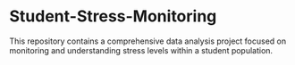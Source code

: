# Student-Stress-Monitoring
This repository contains a comprehensive data analysis project focused on monitoring and understanding stress levels within a student population.
